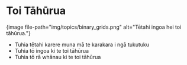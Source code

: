 # Toi Tāhūrua

{image file-path="img/topics/binary_grids.png" alt="Tētahi ingoa hei toi tāhūrua."}

- Tuhia tētahi karere muna mā te karakara i ngā tukutuku
- Tuhia tō ingoa ki te toi tāhūrua
- Tuhia tō rā whānau ki te toi tāhūrua